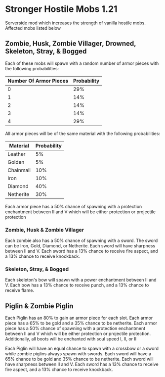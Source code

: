 # Stronger Hostile Mobs 1.21

Serverside mod which increases the strength of vanilla hostile mobs. Affected mobs listed below

## Zombie, Husk, Zombie Villager, Drowned, Skeleton, Stray, & Bogged

Each of these mobs will spawn with a random number of armor pieces with the following probabilities:

| Number Of Armor Pieces | Probability |
|------------------------|-------------|
| 0                      | 29%         |
| 1                      | 14%         |
| 2                      | 14%         |
| 3                      | 14%         |
| 4                      | 29%         |

All armor pieces will be of the same material with the following probabilities:

| Material  | Probability |
|-----------|-------------|
| Leather   | 5%          |
| Golden    | 5%          |
| Chainmail | 10%         |
| Iron      | 10%         |
| Diamond   | 40%         |
| Netherite | 30%         |

Each armor piece has a 50% chance of spawning with a protection enchantment
between II and V which will be either protection or projectile protection 


### Zombie, Husk & Zombie Villager

Each zombie also has a 50% chance of spawning with a sword. 
The sword can be Iron, Gold, Diamond, or Netherite. 
Each sword will have sharpness between II and V. 
Each sword has a 13% chance to receive fire aspect, and a 13% chance to receive knockback.


### Skeleton, Stray, & Bogged

Each skeleton's bow will spawn with a power enchantment between II and V.
Each bow has a 13% chance to receive punch, and a 13% chance to receive flame.

## Piglin & Zombie Piglin

Each Piglin has an 80% to gain an armor piece for each slot. 
Each armor piece has a 65% to be gold and a 35% chance to be netherite.
Each armor piece has a 50% chance of spawning with a protection enchantment
between II and V which will be either protection or projectile protection.
Additionally, all boots will be enchanted with soul speed I, II, or II

Each Piglin will have an equal chance to spawn with a crossbow or a sword while zombie piglins always spawn with swords.
Each sword will have a 65% chance to be gold and 35% chance to be netherite.
Each sword will have sharpness between II and V.
Each sword has a 13% chance to receive fire aspect, and a 13% chance to receive knockback.


